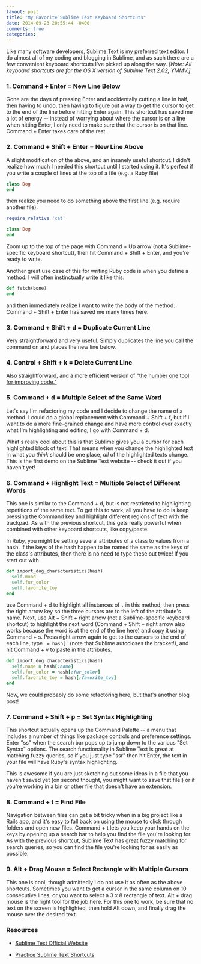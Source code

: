 ```yaml
---
layout: post
title: "My Favorite Sublime Text Keyboard Shortcuts"
date: 2014-09-23 20:55:44 -0400
comments: true
categories: 
---
```


Like many software developers, [Sublime Text](http://www.sublimetext.com/) is my preferred text editor. I do almost all of my coding and blogging in Sublime, and as such there are a few convenient keyboard shortcuts I've picked up along the way. *[Note: All keyboard shortcuts are for the OS X version of Sublime Text 2.02, YMMV.]*

### 1. Command + Enter = New Line Below

Gone are the days of pressing Enter and accidentally cutting a line in half, then having to undo, then having to figure out a way to get the cursor to get to the end of the line before hitting Enter again. This shortcut has saved me a lot of energy -- instead of worrying about where the cursor is on a line when hitting Enter, I only need to make sure that the cursor is on that line. Command + Enter takes care of the rest.

### 2. Command + Shift + Enter = New Line Above

A slight modification of the above, and an insanely useful shortcut. I didn't realize how much I needed this shortcut until I started using it. It's perfect if you write a couple of lines at the top of a file (e.g. a Ruby file)

```ruby
class Dog
end
```
then realize you need to do something above the first line (e.g. require another file).

```ruby
require_relative 'cat'

class Dog
end
```

Zoom up to the top of the page with Command + Up arrow (not a Sublime-specific keyboard shortcut), then hit Command + Shift + Enter, and you're ready to write.

Another great use case of this for writing Ruby code is when you define a method. I will often instinctually write it like this:

```ruby
def fetch(bone)
end
```

and then immediately realize I want to write the body of the method. Command + Shift + Enter has saved me many times here.

### 3. Command + Shift + d = Duplicate Current Line

Very straightforward and very useful. Simply duplicates the line you call the command on and places the new line below.

### 4. Control + Shift + k = Delete Current Line

Also straightforward, and a more efficient version of ["the number one tool for improving code."](https://www.youtube.com/watch?v=9LfmrkyP81M)

### 5. Command + d = Multiple Select of the Same Word

Let's say I'm refactoring my code and I decide to change the name of a method. I could do a global replacement with Command + Shift + f, but if I want to do a more fine-grained change and have more control over exactly what I'm highlighting and editing, I go with Command + d.

What's really cool about this is that Sublime gives you a cursor for each highlighted block of text! That means when you change the highlighted text in what you *think* should be one place, *all* of the highlighted texts change. This is the first demo on the Sublime Text website -- check it out if you haven't yet!

### 6. Command + Highlight Text = Multiple Select of Different Words

This one is similar to the Command + d, but is not restricted to highlighting repetitions of the same text. To get this to work, all you have to do is keep pressing the Command key and highlight different regions of text with the trackpad. As with the previous shortcut, this gets really powerful when combined with other keyboard shortcuts, like copy/paste.

In Ruby, you might be setting several attributes of a class to values from a hash. If the keys of the hash happen to be named the same as the keys of the class's attributes, then there is no need to type these out twice! If you start out with

```ruby
def import_dog_characteristics(hash)
  self.mood
  self.fur_color
  self.favorite_toy
end
```

use Command + d to highlight all instances of `.` in this method, then press the right arrow key so the three cursors are to the left of the attribute's name. Next, use Alt + Shift + right arrow (not a Sublime-specific keyboard shortcut) to highlight the next word (Command + Shift + right arrow also works because the word is at the end of the line here) and copy it using Command + s. Press right arrow again to get to the cursors to the end of each line, type ` = hash[:` (note that Sublime autocloses the bracket!), and hit Command + v to paste in the attributes.

```ruby
def import_dog_characteristics(hash)
  self.name = hash[:name]
  self.fur_color = hash[:fur_color]
  self.favorite_toy = hash[:favorite_toy]
end
```

Now, we could probably do some refactoring here, but that's another blog post!

### 7. Command + Shift + p = Set Syntax Highlighting

This shortcut actually opens up the Command Palette -- a menu that includes a number of things like package controls and preference settings. Enter "ss" when the search bar pops up to jump down to the various "Set Syntax" options. The search functionality in Sublime Text is great at matching fuzzy queries, so if you just type "ssr" then hit Enter, the text in your file will have Ruby's syntax highlighting.

This is awesome if you are just sketching out some ideas in a file that you haven't saved yet (on second thought, you might want to save that file!) or if you're working in a bin or other file that doesn't have an extension.


### 8. Command + t = Find File

Navigation between files can get a bit tricky when in a big project like a Rails app, and it's easy to fall back on using the mouse to click through folders and open new files. Command + t lets you keep your hands on the keys by opening up a search bar to help you find the file you're looking for. As with the previous shortcut, Sublime Text has great fuzzy matching for search queries, so you can find the file you're looking for as easily as possible.

### 9. Alt + Drag Mouse = Select Rectangle with Multiple Cursors

This one is cool, though admittedly I do not use it as often as the above shortcuts. Sometimes you want to get a cursor in the same column on 10 consecutive lines, or you want to select a 3 x 8 rectangle of text. Alt + drag mouse is the right tool for the job here. For this one to work, be sure that no text on the screen is highlighted, then hold Alt down, and finally drag the mouse over the desired text.

### Resources

* [Sublime Text Official Website](http://www.sublimetext.com/)

* [Practice Sublime Text Shortcuts](https://www.shortcutfoo.com/)
